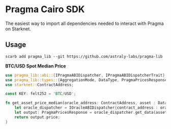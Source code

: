 # Pragma Cairo SDK

The easiest way to import all dependencies needed to interact with Pragma on Starknet.

## Usage

```shell
scarb add pragma_lib --git https://github.com/astraly-labs/pragma-lib
```

**BTC/USD Spot Median Price**

```rust
use pragma_lib::abi::{IPragmaABIDispatcher, IPragmaABIDispatcherTrait};
use pragma_lib::types::{AggregationMode, DataType, PragmaPricesResponse};
use starknet::ContractAddress;

const KEY: felt252 = 'BTC/USD';

fn get_asset_price_median(oracle_address: ContractAddress, asset : DataType) -> u128 { 
    let oracle_dispatcher = IOracleABIDispatcher{contract_address : oracle_address};
    let output: PragmaPricesResponse = oracle_dispatcher.get_data(asset, AggregationMode::Median(()));
    return output.price;
}
```